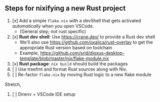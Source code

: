 
## Steps for nixifying a new Rust project

1. [x] Add a simple `flake.nix` with a devShell that gets activated *automatically* when you open VSCode.
    - (General step; not rust specific)
1. [x] **Rust dev shell**: Use https://crane.dev/ to provide a Rust dev shell
    - We'll also use https://github.com/oxalica/rust-overlay to get the appropriate Rust version based on toolchain
    - Example, https://github.com/srid/dioxus-desktop-template/blob/master/nix/flake-module.nix
1. [x] **Rust package**: `nix build` should build the packages
1. [ ] Use treefmt and format Rust sources along with Nix.
1. [ ] Re-factor `flake.nix` by moving Rust logic to a new flake module

Stretch,

1. [ ] Direnv + VSCode IDE setup